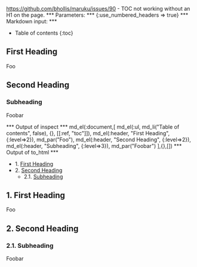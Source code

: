 https://github.com/bhollis/maruku/issues/90 - TOC not working without an H1 on the page.
*** Parameters: ***
{:use_numbered_headers => true}
*** Markdown input: ***

* Table of contents
{:toc}

## First Heading

Foo

## Second Heading

### Subheading

Foobar

*** Output of inspect ***
md_el(:document,[
	md_el(:ul, md_li("Table of contents", false), {}, [[:ref, "toc"]]),
	md_el(:header, "First Heading", {:level=>2}),
	md_par("Foo"),
	md_el(:header, "Second Heading", {:level=>2}),
	md_el(:header, "Subheading", {:level=>3}),
	md_par("Foobar")
],{},[])
*** Output of to_html ***
<div class="maruku_toc"><ul><li><span class="maruku_section_number">1. </span><a href="#first_heading">First Heading</a></li><li><span class="maruku_section_number">2. </span><a href="#second_heading">Second Heading</a><ul><li><span class="maruku_section_number">2.1. </span><a href="#subheading">Subheading</a></li></ul></li></ul></div>
<h2 id="first_heading"><span class="maruku_section_number">1. </span>First Heading</h2>

<p>Foo</p>

<h2 id="second_heading"><span class="maruku_section_number">2. </span>Second Heading</h2>

<h3 id="subheading"><span class="maruku_section_number">2.1. </span>Subheading</h3>

<p>Foobar</p>

